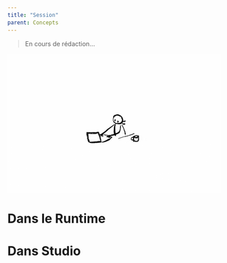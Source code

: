 ```yaml
---
title: "Session"
parent: Concepts
---
```


> En cours de rédaction...

![SynApps](../assets/under-progress.gif)


# Dans le Runtime

# Dans Studio
